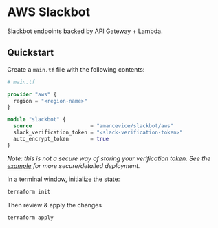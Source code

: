 # AWS Slackbot

Slackbot endpoints backed by API Gateway + Lambda.

## Quickstart

Create a `main.tf` file with the following contents:

```terraform
# main.tf

provider "aws" {
  region = "<region-name>"
}

module "slackbot" {
  source                   = "amancevice/slackbot/aws"
  slack_verification_token = "<slack-verification-token>"
  auto_encrypt_token       = true
}
```

_Note: this is not a secure way of storing your verification token. See the [example](./example) for more secure/detailed deployment._

In a terminal window, initialize the state:

```bash
terraform init
```

Then review & apply the changes

```bash
terraform apply
```
